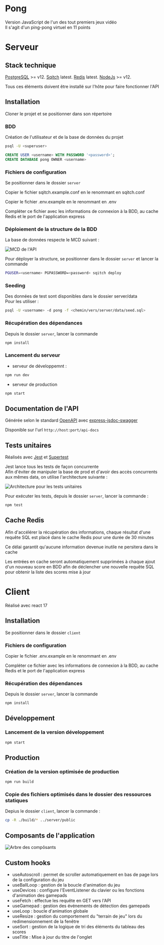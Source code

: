 # Pong

Version JavaScript de l'un des tout premiers jeux vidéo  
Il s'agit d'un ping-pong virtuel en 11 points

# Serveur

## Stack technique

[PostgreSQL](https://www.postgresql.org/)  >= v12. 
[Sqitch](https://sqitch.org/)  latest. 
[Redis](https://redis.io/)  latest. 
[NodeJs](https://nodejs.org/fr/) >= v12. 

Tous ces éléments doivent être installé sur l'hôte pour faire fonctionner l'API

## Installation

Cloner le projet et se positionner dans son répertoire

### BDD

Création de l'utilisateur et de la base de données du projet

```bash
psql -U <superuser>
```

```sql
CREATE USER <username> WITH PASSWORD '<password>';
CREATE DATABASE pong OWNER <username>
```

### Fichiers de configuration

Se positionner dans le dossier `server`

Copier le fichier sqitch.example.conf en le renommant en sqitch.conf

Copier le fichier .env.example en le renommant en .env

Compléter ce fichier avec les informations de connexion à la BDD, au cache Redis et le port de l'application express

### Déploiement de la structure de la BDD

La base de données respecte le MCD suivant :

![MCD de l'API](./server/conception/Pong.png)

Pour déployer la structure, se positionner dans le dossier `server` et lancer la commande

```bash
PGUSER=<username> PGPASSWORD=<password> sqitch deploy
```

### Seeding

Des données de test sont disponibles dans le dossier server/data  
Pour les utiliser :

```bash
psql -U <username> -d pong -f <chemin/vers/server/data/seed.sql>
```

### Récupération des dépendances

Depuis le dossier `server`, lancer la commande

```bash
npm install
```

### Lancement du serveur

- serveur de développemnt : 

```bash
npm run dev
```

- serveur de production

```bash
npm start
```

## Documentation de l'API

Générée selon le standard [OpenAPI](https://swagger.io/specification/) avec [express-jsdoc-swagger](https://brikev.github.io/express-jsdoc-swagger-docs/#/)

Disponible sur l'url `http://host:port/api-docs`

## Tests unitaires

Réalisés avec [Jest](https://jestjs.io/fr/) et [Supertest](https://github.com/visionmedia/supertest)  

Jest lance tous les tests de façon concurrente  
Afin d'éviter de manipuler la base de prod et d'avoir des accès concurrents aux mêmes data, on utilise l'architecture suivante :

![Architecture pour les tests unitaires](./server/conception/TestsUnitaires.jpg)

Pour exécuter les tests, depuis le dossier `server`, lancer la commande :

```bash
npm test
```

## Cache Redis

Afin d'accélérer la récupération des informations, chaque résultat d'une requête SQL est placé dans le cache Redis pour une durée de 30 minutes

Ce délai garantit qu'aucune information devenue inutile ne persitera dans le cache

Les entrées en cache seront automatiquement supprimées à chaque ajout d'un nouveau score en BDD afin de déclencher une nouvelle requête SQL pour obtenir la liste des scores mise à jour

# Client

Réalisé avec react 17

## Installation

Se positionner dans le dossier `client`

### Fichiers de configuration

Copier le fichier .env.example en le renommant en .env

Compléter ce fichier avec les informations de connexion à la BDD, au cache Redis et le port de l'application express

### Récupération des dépendances

Depuis le dossier `server`, lancer la commande

```bash
npm install
```

## Développement

### Lancement de la version développement

```bash
npm start
```

## Production

### Création de la version optimisée de production

```bash
npm run build
```

### Copie des fichiers optimisés dans le dossier des ressources statiques

Depius le dossier `client`, lancer la commande :

```bash
cp -R ./build/* ../server/public
```

## Composants de l'application

![Arbre des compôsants](./server/conception/ArbreComposants.png)

## Custom hooks

- useAutoscroll : permet de scroller automatiquement en bas de page lors de la configuration du jeu
- useBallLoop : gestion de la boucle d'animation du jeu
- useDevices : configure l'EventListener du clavier ou les fonctions d'animation des gamepads
- useFetch : effectue les requête en GET vers l'API
- useGamepad : gestion des événements de détection des gamepads
- useLoop : boucle d'animation globale
- useResize : gestion du comportement du "terrain de jeu" lors du redimensionnement de la fenêtre
- useSort : gestion de la logique de tri des éléments du tableau des scores
- useTitle : Mise à jour du titre de l'onglet
